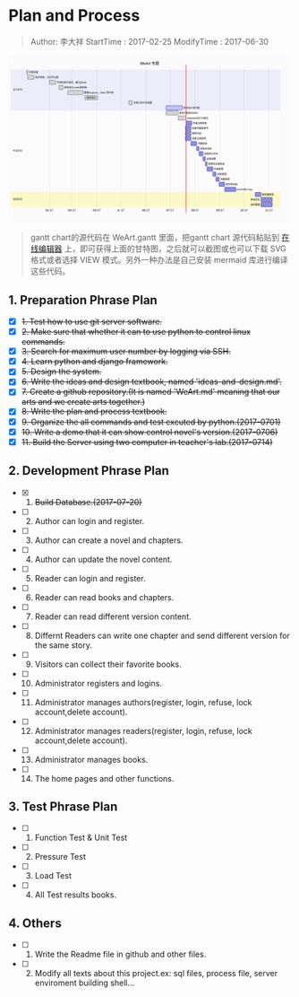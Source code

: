# Plan and Process
> Author: 李大祥
StartTime : 2017-02-25
ModifyTime :  2017-06-30

![project gantt chart](./project-gantt.png)
> gantt chart的源代码在 WeArt.gantt 里面，把gantt chart 源代码粘贴到 [在线编辑器](http://knsv.github.io/mermaid/live_editor/) 上，即可获得上面的甘特图，之后就可以截图或也可以下载 SVG 格式或者选择 VIEW 模式。另外一种办法是自己安装 mermaid 库进行编译这些代码。

## 1. Preparation Phrase Plan
+ [x] ~~1. Test how to use git server software.~~
+ [x] ~~2. Make sure that whether it can to use python to control linux commands.~~
+ [x] ~~3. Search for maximum user number by logging via SSH.~~
+ [x] ~~4. Learn python and django framework.~~
+ [x] ~~5. Design the system.~~
+ [x] ~~6. Write the ideas and design textbook, named 'ideas-and-design.md'.~~
+ [x] ~~7. Create a github repository.(It is named 'WeArt.md' meaning that our arts and we create arts together.)~~
+ [x] ~~8. Write the plan and process textbook.~~
+ [x] ~~9. Organize the all commands and test excuted by python.(2017-0701)~~
+ [x] ~~10. Write a demo that it can show control novel's version.(2017-0706)~~
+ [x] ~~11. Build the Server using two computer in teacher's lab.(2017-0714)~~

## 2. Development Phrase Plan
+ [x] 1. ~~Build Database.(2017-07-20)~~
+ [ ] 2. Author can login and register.
+ [ ] 3. Author can create a novel and chapters.
+ [ ] 4. Author can update the novel content.
+ [ ] 5. Reader can login and register.
+ [ ] 6. Reader can read books and chapters.
+ [ ] 7. Reader can read different version content.
+ [ ] 8. Differnt Readers can write one chapter and send different version for the same story.
+ [ ] 9. Visitors can collect their favorite books.
+ [ ] 10. Administrator registers and logins.
+ [ ] 11. Administrator manages authors(register, login, refuse, lock account,delete account).
+ [ ] 12. Administrator manages readers(register, login, refuse, lock account,delete account).
+ [ ] 13. Administrator manages books.
+ [ ] 14. The home pages and other functions.


## 3. Test Phrase Plan
+ [ ] 1. Function Test & Unit Test
+ [ ] 2. Pressure Test
+ [ ] 3. Load Test
+ [ ] 4. All Test results books.

## 4. Others
+ [ ] 1. Write the Readme file in github and other files.
+ [ ] 2. Modify all texts about this project.ex: sql files, process file, server enviroment building shell...
